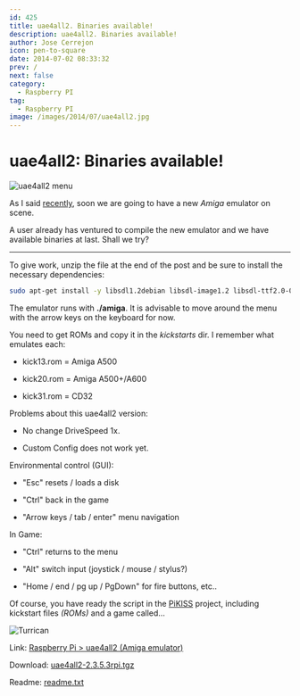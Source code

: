 ```yaml
---
id: 425
title: uae4all2. Binaries available!
description: uae4all2. Binaries available!
author: Jose Cerrejon
icon: pen-to-square
date: 2014-07-02 08:33:32
prev: /
next: false
category:
  - Raspberry PI
tag:
  - Raspberry PI
image: /images/2014/07/uae4all2.jpg
---
```


# uae4all2: Binaries available!

![uae4all2 menu](/images/2014/07/uae4all2.jpg)

As I said [recently](/post.php?id=421), soon we are going to have a new *Amiga* emulator on scene.

A user already has ventured to compile the new emulator and we have available binaries at last. Shall we try?

- - -
To give work, unzip the file at the end of the post and be sure to install the necessary dependencies: 

```bash
sudo apt-get install -y libsdl1.2debian libsdl-image1.2 libsdl-ttf2.0-0 libguichan-0.8.1-1 libguichan-sdl-0.8.1-1
```

The emulator runs with **./amiga**. It is advisable to move around the menu with the arrow keys on the keyboard for now.

You need to get ROMs and copy it in the *kickstarts* dir. I remember what emulates each:

* kick13.rom = Amiga A500

* kick20.rom = Amiga A500+/A600

* kick31.rom = CD32

Problems about this uae4all2 version:

* No change DriveSpeed 1x.

* Custom Config does not work yet.

Environmental control (GUI):

* "Esc" resets / loads a disk

* "Ctrl" back in the game

* "Arrow keys / tab / enter" menu navigation

In Game:

* "Ctrl" returns to the menu

* "Alt" switch input (joystick / mouse / stylus?)

* "Home / end / pg up / PgDown" for fire buttons, etc..

Of course, you have ready the script in the [PiKISS](/post.php?id=409) project, including kickstart files *(ROMs)* and a game called...

![Turrican](/images/2014/07/turrican.png)

Link: [Raspberry Pi > uae4all2 (Amiga emulator)](http://www.raspberrypi.org/forums/viewtopic.php?f=78&t=80602)

Download: [uae4all2-2.3.5.3rpi.tgz](ftp://researchlab.spdns.de/rpi/uae4all2/uae4all2-2.3.5.3rpi.tgz)

Readme: [readme.txt](ftp://researchlab.spdns.de/rpi/uae4all2/readme.txt)
